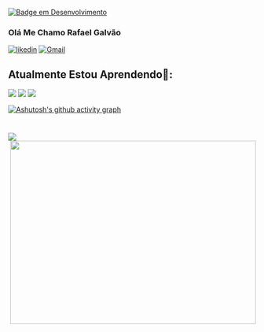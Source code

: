 [![Badge em Desenvolvimento](http://img.shields.io/static/v1?label=STATUS&message=EM%20DESENVOLVIMENTO&color=GREEN&style=for-the-badge)]()
### Olá Me Chamo Rafael Galvão
[![likedin](https://img.shields.io/badge/LinkedIn-0077B5?style=for-the-badge&logo=linkedin&logoColor=white)](https://www.linkedin.com/in/rafael-galv%C3%A3o-0562381b7/)
[![Gmail](https://img.shields.io/badge/Gmail-D14836?style=for-the-badge&logo=gmail&logoColor=white)](https://mail.rafagalvaonull@gmail.com)

## Atualmente Estou Aprendendo🌱:
[![](https://img.shields.io/badge/Python-3776AB?style=for-the-badge&logo=python&logoColor=white)]()
[![](https://img.shields.io/badge/Java-ED8B00?style=for-the-badge&logo=openjdk&logoColor=white)]()
[![](https://img.shields.io/badge/Ruby-CC342D?style=for-the-badge&logo=ruby&logoColor=white)]()

[![Ashutosh's github activity graph](https://github-readme-activity-graph.cyclic.app/graph?username=RafaGalvaodev&bg_color=000000&color=ffffff&line=ffffff&point=00ffe1&area=true&hide_border=true)](https://github.com/ashutosh00710/github-readme-activity-graph)
#
[![](https://github-readme-stats.vercel.app/api/top-langs/?username=RafaGalvaodev&theme=blue-green)]()
<img align="right" src="https://user-images.githubusercontent.com/124510294/228619026-d93147fa-26c9-45d8-87dd-15454cfbb87d.gif" width="500" height="373"/>

